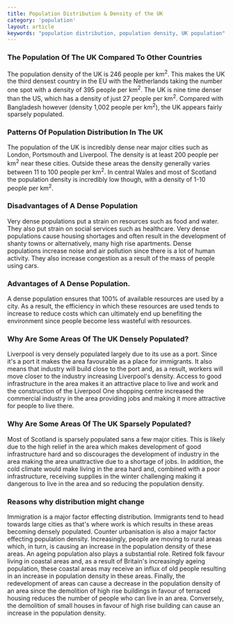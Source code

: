 ```yaml
---
title: Population Distribution & Density of the UK
category: 'population'
layout: article
keywords: "population distribution, population density, UK population"
---
```


### The Population Of The UK Compared To Other Countries

The population density of the UK is 246 people per km<sup>2</sup>. This makes the UK the third densest country in the EU with the Netherlands taking the number one spot with a density of 395 people per km<sup>2</sup>. The UK is nine time denser than the US, which has a density of just 27 people per km<sup>2</sup>. Compared with Bangladesh however (density 1,002 people per km<sup>2</sup>), the UK appears fairly sparsely populated.

### Patterns Of Population Distribution In The UK

The population of the UK is incredibly dense near major cities such as London, Portsmouth and Liverpool. The density is at least 200 people per km<sup>2</sup> near these cities. Outside these areas the density generally varies between 11 to 100 people per km<sup>2</sup>. In central Wales and most of Scotland the population density is incredibly low though, with a density of 1-10 people per km<sup>2</sup>. 

### Disadvantages of A Dense Population

Very dense populations put a strain on resources such as food and water. They also put strain on social services such as healthcare. Very dense populations cause housing shortages and often result in the development of shanty towns or alternatively, many high rise apartments. Dense populations increase noise and air pollution since there is a lot of human activity. They also increase congestion as a result of the mass of people using cars. 

### Advantages of A Dense Population.

A dense population ensures that 100% of available resources are used by a  city. As a result, the efficiency in which these resources are used tends to increase to reduce costs which can ultimately end up benefiting the environment since people become less wasteful with resources. 

### Why Are Some Areas Of The UK Densely Populated?

Liverpool is very densely populated largely due to its use as a port. Since it's a port it makes the area favourable as a place for immigrants. It also means that industry will build close to the port and, as a result, workers will move closer to the industry increasing Liverpool's density. Access to good infrastructure in the area makes it an attractive place to live and work and the construction of the Liverpool One shopping centre increased the commercial industry in the area providing jobs and making it more attractive for people to live there.

### Why Are Some Areas Of The UK Sparsely Populated?

Most of Scotland is sparsely populated sans a few major cities. This is likely due to the high relief in the area which makes development of good infrastructure hard and so discourages the development of industry in the area making the area unattractive due to a shortage of jobs. In addition, the cold climate would make living in the area hard and, combined with a poor infrastructure, receiving supplies in the winter challenging making it dangerous to live in the area and so reducing the population density.

### Reasons why distribution might change

Immigration is a major factor effecting distribution. Immigrants tend to head towards large cities as that's where work is which results in these areas becoming densely populated. Counter urbanisation is also a major factor effecting population density. Increasingly, people are moving to rural areas which, in turn, is causing an increase in the population density of these areas. An ageing population also plays a substantial role. Retired folk favour living in coastal areas and, as a result of Britain's increasingly ageing population, these coastal areas may receive an influx of old people resulting in an increase in population density in these areas. Finally, the redevelopment of areas can cause a decrease in the population density of an area since the demolition of high rise buildings in favour of terraced housing reduces the number of people who can live in an area. Conversely, the demolition of small houses in favour of high rise building can cause an increase in the population density. 